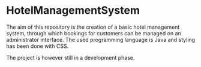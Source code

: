 # HotelManagementSystem
The aim of this repository is the creation of a basic hotel management system, through which bookings for customers can be managed on an administrator interface. 
The used programming language is Java and styling has been done with CSS. 

The project is however still in a development phase.
